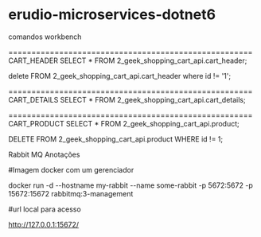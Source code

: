 # erudio-microservices-dotnet6




comandos workbench

=====================================================
CART_HEADER
SELECT * FROM 2_geek_shopping_cart_api.cart_header;

delete FROM 2_geek_shopping_cart_api.cart_header
where id != 	'1';

 =====================================================
CART_DETAILS
SELECT * FROM 2_geek_shopping_cart_api.cart_details;

=====================================================
CART_PRODUCT
SELECT * FROM 2_geek_shopping_cart_api.product;

DELETE FROM 2_geek_shopping_cart_api.product
WHERE id != 1;




Rabbit MQ Anotações


#Imagem docker com um gerenciador

docker run -d --hostname my-rabbit --name some-rabbit -p 5672:5672 -p 15672:15672 rabbitmq:3-management

#url local para acesso

http://127.0.0.1:15672/

